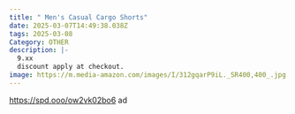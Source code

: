```yaml
---
title: " Men's Casual Cargo Shorts"
date: 2025-03-07T14:49:38.038Z
tags: 2025-03-08
Category: OTHER
description: |-
  9.xx
  discount apply at checkout.
image: https://m.media-amazon.com/images/I/312gqarP9iL._SR400,400_.jpg
---
```

https://spd.ooo/ow2vk02bo6   ad